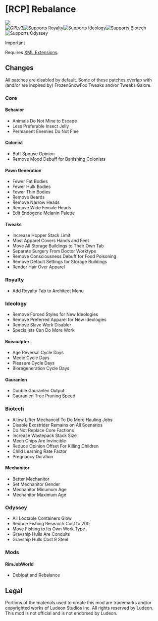<!--[![GPLv3][badge-license]](https://www.gnu.org/licenses/gpl-3.0) -->
[badge-license]: https://img.shields.io/badge/License-GPLv3-lightgray
<!--![Supports Royalty][badge-dlc-royalty] supports Royalty DLC-->
[badge-dlc-royalty]: https://img.shields.io/badge/DLC-Royalty-gold
<!--![Supports Ideology][badge-dlc-ideology] supports Ideology DLC-->
[badge-dlc-ideology]: https://img.shields.io/badge/DLC-Ideology-indianred
<!--![Supports Biotech][badge-dlc-biotech] supports Biotech DLC-->
[badge-dlc-biotech]: https://img.shields.io/badge/DLC-Biotech-mediumturquoise
<!--![Supports Anomaly][badge-dlc-anomaly] supports Anomaly DLC-->
[badge-dlc-anomaly]: https://img.shields.io/badge/DLC-Anomaly-darkseagreen
<!--![Supports Odyssey][badge-dlc-odyssey] supports Odyssey DLC-->
[badge-dlc-odyssey]: https://img.shields.io/badge/DLC-Odyssey-mediumpurple

# [RCP] Rebalance
![](About/Preview.png)\
[![GPLv3][badge-license]](https://www.gnu.org/licenses/gpl-3.0)![Supports Royalty][badge-dlc-royalty]![Supports Ideology][badge-dlc-ideology]![Supports Biotech][badge-dlc-biotech]![Supports Odyssey][badge-dlc-odyssey]

> [!IMPORTANT]
> Requires [XML Extensions](https://steamcommunity.com/sharedfiles/filedetails/?id=2574315206).

## Changes
All patches are disabled by default. Some of these patches overlap with (and/or are inspired by) FrozenSnowFox Tweaks and/or Tweaks Galore.

### Core
#### Behavior
- Animals Do Not Mine to Escape
- Less Preferable Insect Jelly
- Permanent Enemies Do Not Flee

#### Colonist
- Buff Spouse Opinion
- Remove Mood Debuff for Banishing Colonists

#### Pawn Generation
- Fewer Fat Bodies
- Fewer Hulk Bodies
- Fewer Thin Bodies
- Remove Beards
- Remove Narrow Heads
- Remove Wide Female Heads
- Edit Endogene Melanin Palette

#### Tweaks
- Increase Hopper Stack Limit
- Most Apparel Covers Hands and Feet
- Move All Storage Buildings to Their Own Tab
- Separate Surgery From Doctor Worktype
- Remove Consciousness Debuff for Food Poisoning
- Remove Default Settings for Storage Buildings
- Render Hair Over Apparel

### Royalty
- Add Royalty Tab to Architect Menu

### Ideology
- Remove Forced Styles for New Ideologies
- Remove Preferred Apparel for New Ideologies
- Remove Slave Work Disabler
- Specialists Can Do More Work

#### Biosculpter
- Age Reversal Cycle Days
- Medic Cycle Days
- Pleasure Cycle Days
- Bioregeneration Cycle Days

#### Gauranlen
- Double Gauranlen Output
- Gauranlen Tree Pruning Speed

### Biotech
- Allow Lifter Mechanoid To Do More Hauling Jobs
- Disable Exostrider Remains on All Scenarios
- Do Not Replace Core Factions
- Increase Wastepack Stack Size
- Mech Chips Are Invincible
- Reduce Opinion Offset For Killing Children
- Child Learning Rate Factor
- Pregnancy Duration

#### Mechanitor
- Better Mechanitor
- Set Mechanitor Gender
- Mechanitor Minumum Age
- Mechanitor Maximum Age

### Odyssey
- All Lootable Containers Glow
- Reduce Fishing Research Cost to 200
- Move Fishing to Its Own Work Type
- Gravship Hulls Are Conduits
- Gravship Hulls Cost 9 Steel

### Mods
#### RimJobWorld
- Debloat and Rebalance

## Legal
Portions of the materials used to create this mod are trademarks and/or copyrighted works of Ludeon Studios Inc. All rights reserved by Ludeon. This mod is not official and is not endorsed by Ludeon.